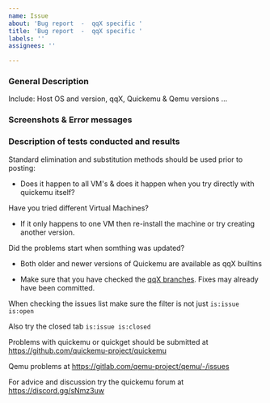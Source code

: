 ```yaml
---
name: Issue
about: 'Bug report  -  qqX specific '
title: 'Bug report  -  qqX specific '
labels: ''
assignees: ''

---
```


### General Description

Include: Host OS and version, qqX, Quickemu & Qemu versions ...

### Screenshots & Error messages

### Description of tests conducted and results

Standard  elimination and substitution methods should be used prior to posting:

- Does it happen to all VM's & does it happen when you try directly with quickemu itself?  

Have you tried different Virtual Machines?

- If it only happens to one VM then re-install the machine or try creating another version.

Did the problems start when somthing was updated?

- Both older and newer versions of Quickemu are available as qqX builtins

- Make sure that you have checked the [qqX branches](https://github.com/qqxproject/qqX/branches). Fixes may already have been committed.

When checking the issues list make sure the filter is not just `is:issue is:open`

Also try the closed tab `is:issue is:closed`

Problems with quickemu or quickget should be submitted at <https://github.com/quickemu-project/quickemu>  

Qemu problems at <https://gitlab.com/qemu-project/qemu/-/issues>

For advice and discussion try the quickemu  forum at <https://discord.gg/sNmz3uw>
